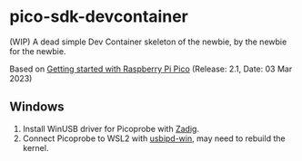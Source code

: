 # pico-sdk-devcontainer

(WIP) A dead simple Dev Container skeleton of the newbie, by the newbie for the newbie.

Based on [Getting started with Raspberry Pi Pico](https://datasheets.raspberrypi.com/pico/getting-started-with-pico.pdf) (Release: 2.1, Date: 03 Mar 2023)

## Windows

1. Install WinUSB driver for Picoprobe with [Zadig](https://zadig.akeo.ie/).
2. Connect Picoprobe to WSL2 with [usbipd-win](https://github.com/dorssel/usbipd-win), may need to rebuild the kernel.
